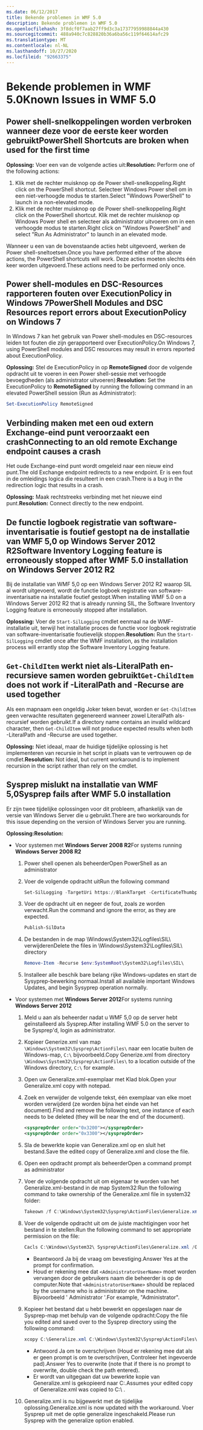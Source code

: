 ```yaml
---
ms.date: 06/12/2017
title: Bekende problemen in WMF 5.0
description: Bekende problemen in WMF 5.0
ms.openlocfilehash: 3f8dcf0f7aab27ff9d3c3a17377959988844a430
ms.sourcegitcommit: 488a940c7c828820b36a6ba56c119f64614afc29
ms.translationtype: MT
ms.contentlocale: nl-NL
ms.lasthandoff: 10/27/2020
ms.locfileid: "92663375"
---
```

# <a name="known-issues-in-wmf-50"></a><span data-ttu-id="5bca8-103">Bekende problemen in WMF 5.0</span><span class="sxs-lookup"><span data-stu-id="5bca8-103">Known Issues in WMF 5.0</span></span>

## <a name="powershell-shortcuts-are-broken-when-used-for-the-first-time"></a><span data-ttu-id="5bca8-104">Power shell-snelkoppelingen worden verbroken wanneer deze voor de eerste keer worden gebruikt</span><span class="sxs-lookup"><span data-stu-id="5bca8-104">PowerShell Shortcuts are broken when used for the first time</span></span>

<span data-ttu-id="5bca8-105">**Oplossing:** Voer een van de volgende acties uit:</span><span class="sxs-lookup"><span data-stu-id="5bca8-105">**Resolution:** Perform one of the following actions:</span></span>

1. <span data-ttu-id="5bca8-106">Klik met de rechter muisknop op de Power shell-snelkoppeling.</span><span class="sxs-lookup"><span data-stu-id="5bca8-106">Right click on the PowerShell shortcut.</span></span> <span data-ttu-id="5bca8-107">Selecteer Windows Power shell om in een niet-verhoogde modus te starten.</span><span class="sxs-lookup"><span data-stu-id="5bca8-107">Select "Windows PowerShell" to launch in a non-elevated mode.</span></span>
2. <span data-ttu-id="5bca8-108">Klik met de rechter muisknop op de Power shell-snelkoppeling.</span><span class="sxs-lookup"><span data-stu-id="5bca8-108">Right click on the PowerShell shortcut.</span></span> <span data-ttu-id="5bca8-109">Klik met de rechter muisknop op Windows Power shell en selecteer als administrator uitvoeren om in een verhoogde modus te starten.</span><span class="sxs-lookup"><span data-stu-id="5bca8-109">Right click on "Windows PowerShell" and select "Run As Administrator" to launch in an elevated mode.</span></span>

<span data-ttu-id="5bca8-110">Wanneer u een van de bovenstaande acties hebt uitgevoerd, werken de Power shell-sneltoetsen.</span><span class="sxs-lookup"><span data-stu-id="5bca8-110">Once you have performed either of the above actions, the PowerShell shortcuts will work.</span></span> <span data-ttu-id="5bca8-111">Deze acties moeten slechts één keer worden uitgevoerd.</span><span class="sxs-lookup"><span data-stu-id="5bca8-111">These actions need to be performed only once.</span></span>

## <a name="powershell-modules-and-dsc-resources-report-errors-about-executionpolicy-on-windows-7"></a><span data-ttu-id="5bca8-112">Power shell-modules en DSC-Resources rapporteren fouten over ExecutionPolicy in Windows 7</span><span class="sxs-lookup"><span data-stu-id="5bca8-112">PowerShell Modules and DSC Resources report errors about ExecutionPolicy on Windows 7</span></span>

<span data-ttu-id="5bca8-113">In Windows 7 kan het gebruik van Power shell-modules en DSC-resources leiden tot fouten die zijn gerapporteerd over ExecutionPolicy.</span><span class="sxs-lookup"><span data-stu-id="5bca8-113">On Windows 7, using PowerShell modules and DSC resources may result in errors reported about ExecutionPolicy.</span></span>

<span data-ttu-id="5bca8-114">**Oplossing:** Stel de ExecutionPolicy in op **RemoteSigned** door de volgende opdracht uit te voeren in een Power shell-sessie met verhoogde bevoegdheden (als administrator uitvoeren):</span><span class="sxs-lookup"><span data-stu-id="5bca8-114">**Resolution:** Set the ExecutionPolicy to **RemoteSigned** by running the following command in an elevated PowerShell session (Run as Administrator):</span></span>

```powershell
Set-ExecutionPolicy RemoteSigned
```

## <a name="connecting-to-an-old-remote-exchange-endpoint-causes-a-crash"></a><span data-ttu-id="5bca8-115">Verbinding maken met een oud extern Exchange-eind punt veroorzaakt een crash</span><span class="sxs-lookup"><span data-stu-id="5bca8-115">Connecting to an old remote Exchange endpoint causes a crash</span></span>

<span data-ttu-id="5bca8-116">Het oude Exchange-eind punt wordt omgeleid naar een nieuw eind punt.</span><span class="sxs-lookup"><span data-stu-id="5bca8-116">The old Exchange endpoint redirects to a new endpoint.</span></span> <span data-ttu-id="5bca8-117">Er is een fout in de omleidings logica die resulteert in een crash.</span><span class="sxs-lookup"><span data-stu-id="5bca8-117">There is a bug in the redirection logic that results in a crash.</span></span>

<span data-ttu-id="5bca8-118">**Oplossing:** Maak rechtstreeks verbinding met het nieuwe eind punt.</span><span class="sxs-lookup"><span data-stu-id="5bca8-118">**Resolution:** Connect directly to the new endpoint.</span></span>

## <a name="software-inventory-logging-feature-is-erroneously-stopped-after-wmf-50-installation-on-windows-server-2012-r2"></a><span data-ttu-id="5bca8-119">De functie logboek registratie van software-inventarisatie is foutief gestopt na de installatie van WMF 5,0 op Windows Server 2012 R2</span><span class="sxs-lookup"><span data-stu-id="5bca8-119">Software Inventory Logging feature is erroneously stopped after WMF 5.0 installation on Windows Server 2012 R2</span></span>

<span data-ttu-id="5bca8-120">Bij de installatie van WMF 5,0 op een Windows Server 2012 R2 waarop SIL al wordt uitgevoerd, wordt de functie logboek registratie van software-inventarisatie na installatie foutief gestopt.</span><span class="sxs-lookup"><span data-stu-id="5bca8-120">When installing WMF 5.0 on a Windows Server 2012 R2 that is already running SIL, the Software Inventory Logging feature is erroneously stopped after installation.</span></span>

<span data-ttu-id="5bca8-121">**Oplossing:** Voer de `Start-SilLogging` cmdlet eenmaal na de WMF-installatie uit, terwijl het installatie proces de functie voor logboek registratie van software-inventarisatie foutievelijk stoppen.</span><span class="sxs-lookup"><span data-stu-id="5bca8-121">**Resolution:** Run the `Start-SilLogging` cmdlet once after the WMF installation, as the installation process will errantly stop the Software Inventory Logging feature.</span></span>

## <a name="get-childitem-does-not-work-if--literalpath-and--recurse-are-used-together"></a><span data-ttu-id="5bca8-122">`Get-ChildItem` werkt niet als-LiteralPath en-recursieve samen worden gebruikt</span><span class="sxs-lookup"><span data-stu-id="5bca8-122">`Get-ChildItem` does not work if -LiteralPath and -Recurse are used together</span></span>

<span data-ttu-id="5bca8-123">Als een mapnaam een ongeldig Joker teken bevat, worden er `Get-ChildItem` geen verwachte resultaten gegenereerd wanneer zowel LiteralPath als-recursief worden gebruikt.</span><span class="sxs-lookup"><span data-stu-id="5bca8-123">If a directory name contains an invalid wildcard character, then `Get-ChildItem` will not produce expected results when both -LiteralPath and -Recurse are used together.</span></span>

<span data-ttu-id="5bca8-124">**Oplossing:** Niet ideaal, maar de huidige tijdelijke oplossing is het implementeren van recursie in het script in plaats van te vertrouwen op de cmdlet.</span><span class="sxs-lookup"><span data-stu-id="5bca8-124">**Resolution:** Not ideal, but current workaround is to implement recursion in the script rather than rely on the cmdlet.</span></span>

## <a name="sysprep-fails-after-wmf-50-installation"></a><span data-ttu-id="5bca8-125">Sysprep mislukt na installatie van WMF 5,0</span><span class="sxs-lookup"><span data-stu-id="5bca8-125">Sysprep fails after WMF 5.0 installation</span></span>

<span data-ttu-id="5bca8-126">Er zijn twee tijdelijke oplossingen voor dit probleem, afhankelijk van de versie van Windows Server die u gebruikt.</span><span class="sxs-lookup"><span data-stu-id="5bca8-126">There are two workarounds for this issue depending on the version of Windows Server you are running.</span></span>

<span data-ttu-id="5bca8-127">**Oplossing:**</span><span class="sxs-lookup"><span data-stu-id="5bca8-127">**Resolution:**</span></span>

- <span data-ttu-id="5bca8-128">Voor systemen met **Windows Server 2008 R2**</span><span class="sxs-lookup"><span data-stu-id="5bca8-128">For systems running **Windows Server 2008 R2**</span></span>
  1. <span data-ttu-id="5bca8-129">Power shell openen als beheerder</span><span class="sxs-lookup"><span data-stu-id="5bca8-129">Open PowerShell as an administrator</span></span>
  2. <span data-ttu-id="5bca8-130">Voer de volgende opdracht uit</span><span class="sxs-lookup"><span data-stu-id="5bca8-130">Run the following command</span></span>

     ```powershell
     Set-SilLogging -TargetUri https://BlankTarget -CertificateThumbprint 0123456789
     ```

  3. <span data-ttu-id="5bca8-131">Voer de opdracht uit en negeer de fout, zoals ze worden verwacht.</span><span class="sxs-lookup"><span data-stu-id="5bca8-131">Run the command and ignore the error, as they are expected.</span></span>

     ```powershell
     Publish-SilData
     ```

  4. <span data-ttu-id="5bca8-132">De bestanden in de map \Windows\System32\Logfiles\SIL\ verwijderen</span><span class="sxs-lookup"><span data-stu-id="5bca8-132">Delete the files in  \Windows\System32\Logfiles\SIL\ directory</span></span>

     ```powershell
     Remove-Item -Recurse $env:SystemRoot\System32\Logfiles\SIL\
     ```

  5. <span data-ttu-id="5bca8-133">Installeer alle beschik bare belang rijke Windows-updates en start de Sysyprep-bewerking normaal.</span><span class="sxs-lookup"><span data-stu-id="5bca8-133">Install all available important Windows Updates, and begin Sysyprep operation normally.</span></span>

- <span data-ttu-id="5bca8-134">Voor systemen met **Windows Server 2012**</span><span class="sxs-lookup"><span data-stu-id="5bca8-134">For systems running **Windows Server 2012**</span></span>
  1. <span data-ttu-id="5bca8-135">Meld u aan als beheerder nadat u WMF 5,0 op de server hebt geïnstalleerd als Sysprep.</span><span class="sxs-lookup"><span data-stu-id="5bca8-135">After installing WMF 5.0 on the server to be Sysprep'd, login as administrator.</span></span>
  2. <span data-ttu-id="5bca8-136">Kopieer Generize.xml van map `\Windows\System32\Sysprep\ActionFiles\` naar een locatie buiten de Windows-map, `C:\` bijvoorbeeld.</span><span class="sxs-lookup"><span data-stu-id="5bca8-136">Copy Generize.xml from directory `\Windows\System32\Sysprep\ActionFiles\` to a location outside of the Windows directory, `C:\` for example.</span></span>
  3. <span data-ttu-id="5bca8-137">Open uw Generalize.xml-exemplaar met Klad blok.</span><span class="sxs-lookup"><span data-stu-id="5bca8-137">Open your Generalize.xml copy with notepad.</span></span>
  4. <span data-ttu-id="5bca8-138">Zoek en verwijder de volgende tekst, één exemplaar van elke moet worden verwijderd (ze worden bijna het einde van het document).</span><span class="sxs-lookup"><span data-stu-id="5bca8-138">Find and remove the following text, one instance of each needs to be deleted (they will be near the end of the document).</span></span>

     ```xml
     <sysprepOrder order="0x3200"></sysprepOrder>
     <sysprepOrder order="0x3300"></sysprepOrder>
     ```

  5. <span data-ttu-id="5bca8-139">Sla de bewerkte kopie van Generalize.xml op en sluit het bestand.</span><span class="sxs-lookup"><span data-stu-id="5bca8-139">Save the edited copy of Generalize.xml and close the file.</span></span>
  6. <span data-ttu-id="5bca8-140">Open een opdracht prompt als beheerder</span><span class="sxs-lookup"><span data-stu-id="5bca8-140">Open a command prompt as administrator</span></span>
  7. <span data-ttu-id="5bca8-141">Voer de volgende opdracht uit om eigenaar te worden van het Generalize.xml-bestand in de map System32:</span><span class="sxs-lookup"><span data-stu-id="5bca8-141">Run the following command to take ownership of the Generalize.xml file in system32 folder:</span></span>

     ```powershell
     Takeown /f C:\Windows\System32\Sysprep\ActionFiles\Generalize.xml
     ```

  8. <span data-ttu-id="5bca8-142">Voer de volgende opdracht uit om de juiste machtigingen voor het bestand in te stellen:</span><span class="sxs-lookup"><span data-stu-id="5bca8-142">Run the following command to set appropriate permission on the file:</span></span>

     ```powershell
     Cacls C:\Windows\System32\ Sysprep\ActionFiles\Generalize.xml /G `<AdministratorUserName>`:F
     ```

     - <span data-ttu-id="5bca8-143">Beantwoord Ja bij de vraag om bevestiging.</span><span class="sxs-lookup"><span data-stu-id="5bca8-143">Answer Yes at the prompt for confirmation.</span></span>
     - <span data-ttu-id="5bca8-144">Houd er rekening mee dat `<AdministratorUserName>` moet worden vervangen door de gebruikers naam die beheerder is op de computer.</span><span class="sxs-lookup"><span data-stu-id="5bca8-144">Note that `<AdministratorUserName>` should be replaced by the username who is administrator on the machine.</span></span> <span data-ttu-id="5bca8-145">Bijvoorbeeld ' Administrator '.</span><span class="sxs-lookup"><span data-stu-id="5bca8-145">For example, "Administrator".</span></span>

  9. <span data-ttu-id="5bca8-146">Kopieer het bestand dat u hebt bewerkt en opgeslagen naar de Sysprep-map met behulp van de volgende opdracht:</span><span class="sxs-lookup"><span data-stu-id="5bca8-146">Copy the file you edited and saved over to the Sysprep directory using the following command:</span></span>

     ```powershell
     xcopy C:\Generalize.xml C:\Windows\System32\Sysprep\ActionFiles\Generalize.xml
     ```

     - <span data-ttu-id="5bca8-147">Antwoord Ja om te overschrijven (Houd er rekening mee dat als er geen prompt is om te overschrijven, Controleer het ingevoerde pad).</span><span class="sxs-lookup"><span data-stu-id="5bca8-147">Answer Yes to overwrite (note that if there is no prompt to overwrite, double check the path entered).</span></span>
     - <span data-ttu-id="5bca8-148">Er wordt van uitgegaan dat uw bewerkte kopie van Generalize.xml is gekopieerd naar C:\.</span><span class="sxs-lookup"><span data-stu-id="5bca8-148">Assumes your edited copy of Generalize.xml was copied to C:\ .</span></span>

  10. <span data-ttu-id="5bca8-149">Generalize.xml is nu bijgewerkt met de tijdelijke oplossing.</span><span class="sxs-lookup"><span data-stu-id="5bca8-149">Generalize.xml is now updated with the workaround.</span></span> <span data-ttu-id="5bca8-150">Voer Sysprep uit met de optie generalize ingeschakeld.</span><span class="sxs-lookup"><span data-stu-id="5bca8-150">Please run Sysprep with the generalize option enabled.</span></span>
